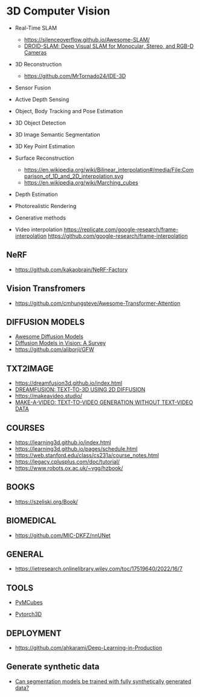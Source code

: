 # 3D Computer Vision

- Real-Time SLAM
  - https://silenceoverflow.github.io/Awesome-SLAM/
  - [DROID-SLAM: Deep Visual SLAM for Monocular, Stereo, and RGB-D Cameras](https://arxiv.org/pdf/2108.10869.pdf)
  
- 3D Reconstruction
  
  - https://github.com/MrTornado24/IDE-3D

- Sensor Fusion
- Active Depth Sensing
- Object, Body Tracking and Pose Estimation
- 3D Object Detection
- 3D Image Semantic Segmentation
- 3D Key Point Estimation 
- Surface Reconstruction
  - https://en.wikipedia.org/wiki/Bilinear_interpolation#/media/File:Comparison_of_1D_and_2D_interpolation.svg
  - https://en.wikipedia.org/wiki/Marching_cubes
- Depth Estimation
- Photorealistic Rendering
- Generative methods
- Video interpolation
https://replicate.com/google-research/frame-interpolation
https://github.com/google-research/frame-interpolation

## NeRF

- https://github.com/kakaobrain/NeRF-Factory

## Vision Transfromers

- https://github.com/cmhungsteve/Awesome-Transformer-Attention

## DIFFUSION MODELS

- [Awesome Diffusion Models](https://github.com/heejkoo/Awesome-Diffusion-Models)
- [Diffusion Models in Vision: A Survey](https://arxiv.org/pdf/2209.04747.pdf)
- https://github.com/aliborji/GFW

## TXT2IMAGE

- https://dreamfusion3d.github.io/index.html
- [DREAMFUSION: TEXT-TO-3D USING 2D DIFFUSION](https://arxiv.org/pdf/2209.14988.pdf)
- https://makeavideo.studio/
- [MAKE-A-VIDEO: TEXT-TO-VIDEO GENERATION WITHOUT TEXT-VIDEO DATA](https://makeavideo.studio/Make-A-Video.pdf)

## COURSES

- https://learning3d.github.io/index.html
- https://learning3d.github.io/pages/schedule.html
- https://web.stanford.edu/class/cs231a/course_notes.html
- https://legacy.cplusplus.com/doc/tutorial/
- https://www.robots.ox.ac.uk/~vgg/hzbook/

## BOOKS

- https://szeliski.org/Book/

## BIOMEDICAL

- https://github.com/MIC-DKFZ/nnUNet

## GENERAL

- https://ietresearch.onlinelibrary.wiley.com/toc/17519640/2022/16/7

## TOOLS

- [PyMCubes](https://github.com/pmneila/PyMCubes)

- [Pytorch3D](https://pytorch3d.org/)

## DEPLOYMENT

- https://github.com/ahkarami/Deep-Learning-in-Production

## Generate synthetic data

- [Can segmentation models be trained with fully synthetically generated data?](https://arxiv.org/pdf/2209.08256.pdf)




